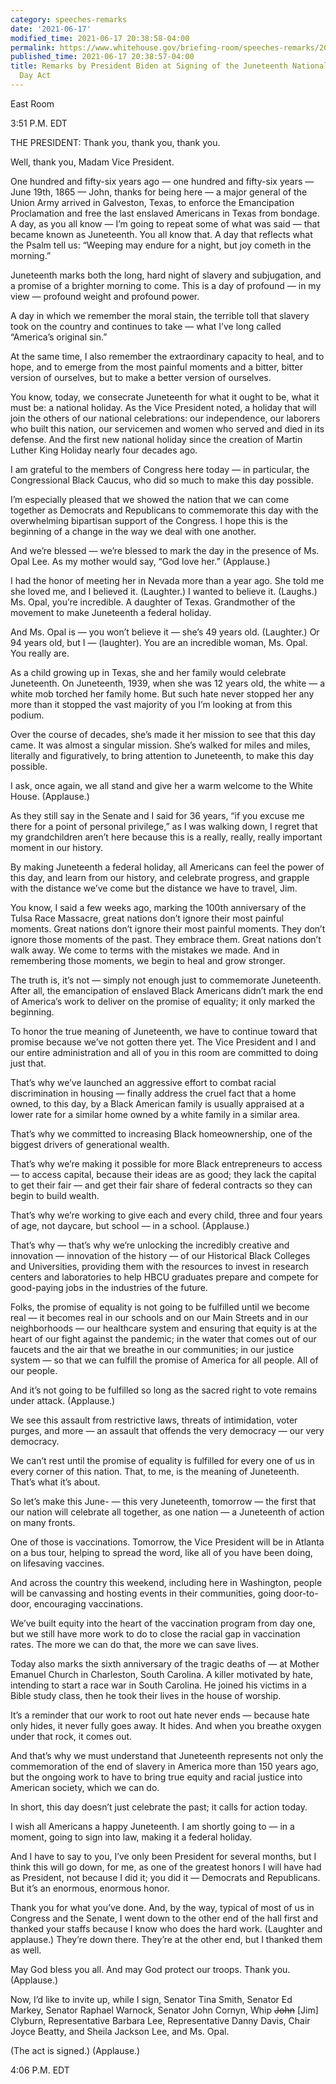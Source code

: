 ```yaml
---
category: speeches-remarks
date: '2021-06-17'
modified_time: 2021-06-17 20:38:58-04:00
permalink: https://www.whitehouse.gov/briefing-room/speeches-remarks/2021/06/17/remarks-by-president-biden-at-signing-of-the-juneteenth-national-independence-day-act/
published_time: 2021-06-17 20:38:57-04:00
title: Remarks by President Biden at Signing of the Juneteenth National Independence
  Day Act
---
```

 
East Room

3:51 P.M. EDT

THE PRESIDENT: Thank you, thank you, thank you.  
  
Well, thank you, Madam Vice President.  
  
One hundred and fifty-six years ago — one hundred and fifty-six years —
June 19th, 1865 — John, thanks for being here — a major general of the
Union Army arrived in Galveston, Texas, to enforce the Emancipation
Proclamation and free the last enslaved Americans in Texas from bondage.
A day, as you all know — I’m going to repeat some of what was said —
that became known as Juneteenth. You all know that. A day that reflects
what the Psalm tell us: “Weeping may endure for a night, but joy cometh
in the morning.”  
  
Juneteenth marks both the long, hard night of slavery and subjugation,
and a promise of a brighter morning to come. This is a day of profound —
in my view — profound weight and profound power.  
  
A day in which we remember the moral stain, the terrible toll that
slavery took on the country and continues to take — what I’ve long
called “America’s original sin.”  
  
At the same time, I also remember the extraordinary capacity to heal,
and to hope, and to emerge from the most painful moments and a bitter,
bitter version of ourselves, but to make a better version of
ourselves.  
  
You know, today, we consecrate Juneteenth for what it ought to be, what
it must be: a national holiday. As the Vice President noted, a holiday
that will join the others of our national celebrations: our
independence, our laborers who built this nation, our servicemen and
women who served and died in its defense. And the first new national
holiday since the creation of Martin Luther King Holiday nearly four
decades ago.  
  
I am grateful to the members of Congress here today — in particular, the
Congressional Black Caucus, who did so much to make this day possible.  
  
I’m especially pleased that we showed the nation that we can come
together as Democrats and Republicans to commemorate this day with the
overwhelming bipartisan support of the Congress. I hope this is the
beginning of a change in the way we deal with one another.  
  
And we’re blessed — we’re blessed to mark the day in the presence of Ms.
Opal Lee. As my mother would say, “God love her.” (Applause.)  
  
I had the honor of meeting her in Nevada more than a year ago. She told
me she loved me, and I believed it. (Laughter.) I wanted to believe it.
(Laughs.) Ms. Opal, you’re incredible. A daughter of Texas. Grandmother
of the movement to make Juneteenth a federal holiday.  
  
And Ms. Opal is — you won’t believe it — she’s 49 years old. (Laughter.)
Or 94 years old, but I — (laughter). You are an incredible woman, Ms.
Opal. You really are.  
  
As a child growing up in Texas, she and her family would celebrate
Juneteenth. On Juneteenth, 1939, when she was 12 years old, the white —
a white mob torched her family home. But such hate never stopped her any
more than it stopped the vast majority of you I’m looking at from this
podium.  
  
Over the course of decades, she’s made it her mission to see that this
day came. It was almost a singular mission. She’s walked for miles and
miles, literally and figuratively, to bring attention to Juneteenth, to
make this day possible.  
  
I ask, once again, we all stand and give her a warm welcome to the White
House. (Applause.)  
  
As they still say in the Senate and I said for 36 years, “if you excuse
me there for a point of personal privilege,” as I was walking down, I
regret that my grandchildren aren’t here because this is a really,
really, really important moment in our history.  
  
By making Juneteenth a federal holiday, all Americans can feel the power
of this day, and learn from our history, and celebrate progress, and
grapple with the distance we’ve come but the distance we have to travel,
Jim.  
  
You know, I said a few weeks ago, marking the 100th anniversary of the
Tulsa Race Massacre, great nations don’t ignore their most painful
moments. Great nations don’t ignore their most painful moments. They
don’t ignore those moments of the past. They embrace them. Great nations
don’t walk away. We come to terms with the mistakes we made. And in
remembering those moments, we begin to heal and grow stronger.  
  
The truth is, it’s not — simply not enough just to commemorate
Juneteenth. After all, the emancipation of enslaved Black Americans
didn’t mark the end of America’s work to deliver on the promise of
equality; it only marked the beginning.  
  
To honor the true meaning of Juneteenth, we have to continue toward that
promise because we’ve not gotten there yet. The Vice President and I and
our entire administration and all of you in this room are committed to
doing just that.  
  
That’s why we’ve launched an aggressive effort to combat racial
discrimination in housing — finally address the cruel fact that a home
owned, to this day, by a Black American family is usually appraised at a
lower rate for a similar home owned by a white family in a similar
area.  
  
That’s why we committed to increasing Black homeownership, one of the
biggest drivers of generational wealth.  
  
That’s why we’re making it possible for more Black entrepreneurs to
access — to access capital, because their ideas are as good; they lack
the capital to get their fair — and get their fair share of federal
contracts so they can begin to build wealth.  
  
That’s why we’re working to give each and every child, three and four
years of age, not daycare, but school — in a school. (Applause.)  
  
That’s why — that’s why we’re unlocking the incredibly creative and
innovation — innovation of the history — of our Historical Black
Colleges and Universities, providing them with the resources to invest
in research centers and laboratories to help HBCU graduates prepare and
compete for good-paying jobs in the industries of the future.  
  
Folks, the promise of equality is not going to be fulfilled until we
become real — it becomes real in our schools and on our Main Streets and
in our neighborhoods — our healthcare system and ensuring that equity is
at the heart of our fight against the pandemic; in the water that comes
out of our faucets and the air that we breathe in our communities; in
our justice system — so that we can fulfill the promise of America for
all people. All of our people.  
  
And it’s not going to be fulfilled so long as the sacred right to vote
remains under attack. (Applause.)  
  
We see this assault from restrictive laws, threats of intimidation,
voter purges, and more — an assault that offends the very democracy —
our very democracy.  
  
We can’t rest until the promise of equality is fulfilled for every one
of us in every corner of this nation. That, to me, is the meaning of
Juneteenth. That’s what it’s about.  
  
So let’s make this June- — this very Juneteenth, tomorrow — the first
that our nation will celebrate all together, as one nation — a
Juneteenth of action on many fronts.   
  
One of those is vaccinations. Tomorrow, the Vice President will be in
Atlanta on a bus tour, helping to spread the word, like all of you have
been doing, on lifesaving vaccines.  
  
And across the country this weekend, including here in Washington,
people will be canvassing and hosting events in their communities, going
door-to-door, encouraging vaccinations.  
  
We’ve built equity into the heart of the vaccination program from day
one, but we still have more work to do to close the racial gap in
vaccination rates. The more we can do that, the more we can save lives.

Today also marks the sixth anniversary of the tragic deaths of — at
Mother Emanuel Church in Charleston, South Carolina. A killer motivated
by hate, intending to start a race war in South Carolina. He joined his
victims in a Bible study class, then he took their lives in the house of
worship.  
  
It’s a reminder that our work to root out hate never ends — because hate
only hides, it never fully goes away. It hides. And when you breathe
oxygen under that rock, it comes out.  
  
And that’s why we must understand that Juneteenth represents not only
the commemoration of the end of slavery in America more than 150 years
ago, but the ongoing work to have to bring true equity and racial
justice into American society, which we can do.  
  
In short, this day doesn’t just celebrate the past; it calls for action
today.  
  
I wish all Americans a happy Juneteenth. I am shortly going to — in a
moment, going to sign into law, making it a federal holiday.  
  
And I have to say to you, I’ve only been President for several months,
but I think this will go down, for me, as one of the greatest honors I
will have had as President, not because I did it; you did it — Democrats
and Republicans. But it’s an enormous, enormous honor.  
  
Thank you for what you’ve done. And, by the way, typical of most of us
in Congress and the Senate, I went down to the other end of the hall
first and thanked your staffs because I know who does the hard work.
(Laughter and applause.) They’re down there. They’re at the other end,
but I thanked them as well.  
  
May God bless you all. And may God protect our troops. Thank you.
(Applause.)  
  
Now, I’d like to invite up, while I sign, Senator Tina Smith, Senator Ed
Markey, Senator Raphael Warnock, Senator John Cornyn, Whip <s>John</s>
\[Jim\] Clyburn, Representative Barbara Lee, Representative Danny Davis,
Chair Joyce Beatty, and Sheila Jackson Lee, and Ms. Opal.  
  
(The act is signed.) (Applause.)  
  
4:06 P.M. EDT

